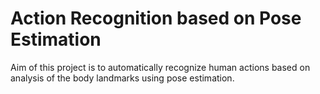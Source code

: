 # Action Recognition based on Pose Estimation 
 Aim of this project is to automatically recognize human actions based on analysis of the body landmarks using pose estimation.
